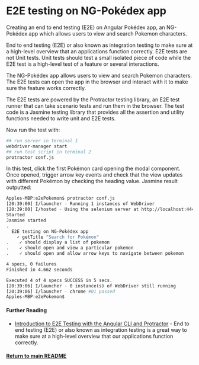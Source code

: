 # E2E testing on NG-Pokédex app

Creating an end to end testing (E2E) on Angular Pokédex app, an NG-Pokédex app which allows users to view and search Pokemon characters.

End to end testing (E2E) or also known as integration testing to make sure at a high-level overview that an applications function correctly. E2E tests are not Unit tests. Unit tests should test a small isolated piece of code while the E2E test is a high-level test of a feature or several interactions.

The NG-Pokédex app allows users to view and search Pokemon characters. The E2E tests can open the app in the browser and interact with it to make sure the feature works correctly. 

The E2E tests are powered by the Protractor testing library, an E2E test runner that can take scenario tests and run them in the browser. The test code is a Jasmine testing library that provides all the assertion and utility functions needed to write unit and E2E tests.

Now run the test with:
```bash
## run server in terminal 1
webdriver-manager start
## run test script in terminal 2
protractor conf.js
```
In this test, click the first Pokémon card opening the modal component. Once opened, trigger arrow key events and check that the view updates with different Pokémon by checking the heading value. Jasmine result outputted:
```bash
Apples-MBP:e2ePokemon$ protractor conf.js
[20:39:00] I/launcher - Running 1 instances of WebDriver
[20:39:00] I/hosted - Using the selenium server at http://localhost:4444/wd/hub
Started
Jasmine started
.
  E2E testing on NG-Pokédex app
    ✓ getTitle "Search for Pokémon"
.    ✓ should display a list of pokemon
.    ✓ should open and view a particular pokemon
.    ✓ should open and allow arrow keys to navigate between pokemon

4 specs, 0 failures
Finished in 4.662 seconds

Executed 4 of 4 specs SUCCESS in 5 secs.
[20:39:06] I/launcher - 0 instance(s) of WebDriver still running
[20:39:06] I/launcher - chrome #01 passed
Apples-MBP:e2ePokemon$
```

#### Further Reading
- [Introduction to E2E Testing with the Angular CLI and Protractor](https://coryrylan.com/blog/introduction-to-e2e-testing-with-the-angular-cli-and-protractor) - End to end testing (E2E) or also known as integration testing is a great way to make sure at a high-level overview that our applications function correctly.

#### [Return to main README](../README.md)
